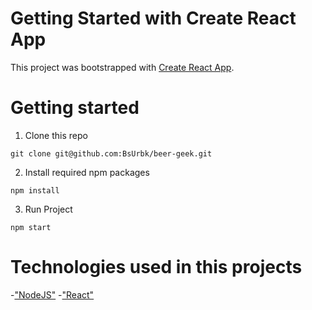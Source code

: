 # Getting Started with Create React App

This project was bootstrapped with [Create React App](https://github.com/facebook/create-react-app).

# Getting started

1. Clone this repo

```git clone git@github.com:BsUrbk/beer-geek.git```

2. Install required npm packages

```npm install```

3. Run Project

```npm start```


# Technologies used in this projects

-["NodeJS"](https://nodejs.org/en/docs/)
-["React"](https://pl.reactjs.org/)

